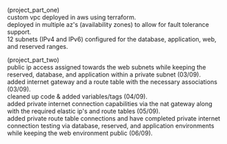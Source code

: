 (project_part_one)  
custom vpc deployed in aws using terraform.  
deployed in multiple az's (availability zones) to allow for fault tolerance support.  
12 subnets (IPv4 and IPv6) configured for the database, application, web, and reserved ranges.  

(project_part_two)  
public ip access assigned towards the web subnets while keeping the reserved, database, and application within a private subnet (03/09).  
added internet gateway and a route table with the necessary associations (03/09).  
cleaned up code & added variables/tags (04/09).  
added private internet connection capabilities via the nat gateway along with the required elastic ip's and route tables (05/09).  
added private route table connections and have completed private internet connection testing via database, reserved, and application environments while keeping the web environment public (06/09).